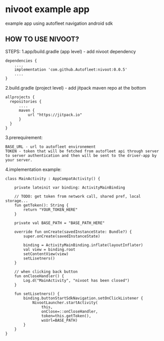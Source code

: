 # nivoot example app
example app using autofleet navigation android sdk


## HOW TO USE NIVOOT?
STEPS:
1.app/build.gradle (app level) - add nivoot dependency

    dependencies {
        ....
        implementation 'com.github.Autofleet:nivoot:0.0.5'
        ....
    }
    
    
    
2.build.gradle (project level) - add jitpack maven repo at the bottom

    allprojects {
      repositories {
          ....
          maven {
              url "https://jitpack.io"
          }
      }
    }
3.prerequirement:

    BASE_URL - url to autofleet environement
    TOKEN - token that will be fetched from autofleet api through server to server authentication and then will be sent to the driver-app by your server.
    
4.implementation example:


    class MainActivity : AppCompatActivity() {

        private lateinit var binding: ActivityMainBinding

        // TODO: get token from network call, shared pref, local storage...
        fun getToken(): String {
            return "YOUR_TOKEN_HERE"
        }

        private val BASE_PATH = "BASE_PATH_HERE"

        override fun onCreate(savedInstanceState: Bundle?) {
            super.onCreate(savedInstanceState)

            binding = ActivityMainBinding.inflate(layoutInflater)
            val view = binding.root
            setContentView(view)
            setLisetners()
        }

        // when clicking back button
        fun onCloseHandler() {
            Log.d("MainActivity", "nivoot has been closed")
        }

        fun setLisetners() {
            binding.buttonStartSdkNavigation.setOnClickListener {
                NivootLauncher.startActivity(
                    this,
                    onClose=::onCloseHandler,
                    token=this.getToken(),
                    wsUrl=BASE_PATH)
            }
        }
    }
